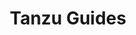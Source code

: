 ---
title: Tanzu Guides
linkTitle: Guides
description: >
    Getting Started Guides for Tanzu products.
menu:
    main:
        weight: 1
---